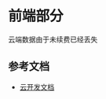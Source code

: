# 前端部分
云端数据由于未续费已经丢失

## 参考文档

- [云开发文档](https://developers.weixin.qq.com/miniprogram/dev/wxcloud/basis/getting-started.html)

